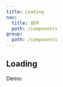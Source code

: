 ```yaml
---
title: Loading
nav:
  title: 组件
  path: /components
group:
  path: /components
---
```


## Loading

Demo:

<code src="./demos/index.tsx"></code>

<!-- <API></API> -->